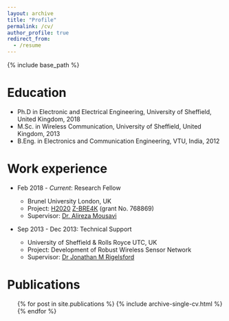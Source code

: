 ```yaml
---
layout: archive
title: "Profile"
permalink: /cv/
author_profile: true
redirect_from:
  - /resume
---
```


{% include base_path %}

Education
======
* Ph.D in Electronic and Electrical Engineering, University of Sheffield, United Kingdom, 2018
* M.Sc. in Wireless Communication, University of Sheffield, United Kingdom, 2013
* B.Eng. in Electronics and Communication Engineering, VTU, India, 2012


Work experience
======
* Feb 2018 - <i>Current</i>: Research Fellow
    * Brunel University London, UK
    * Project: [H2020](https://ec.europa.eu/programmes/horizon2020/en) [Z-BRE4K](https://www.z-bre4k.eu/) (grant No. 768869)
    * Supervisor: [Dr. Alireza Mousavi](http://people.brunel.ac.uk/~emstaam/)

* Sep 2013 - Dec 2013: Technical Support
    * University of Sheffield & Rolls Royce UTC, UK
    * Project: Development of Robust Wireless Sensor Network
    * Supervisor: [Dr Jonathan M Rigelsford](https://www.sheffield.ac.uk/eee/staff/publ/jrig)


Publications
======
<ul>{% for post in site.publications %}
  {% include archive-single-cv.html %}
{% endfor %}</ul>
